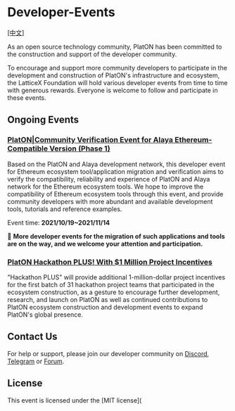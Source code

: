 # Developer-Events

[[中文]](https://github.com/AlayaNetwork/Developer-Events/blob/main/README-CN.md)

As an open source technology community, PlatON has been committed to the construction and support of the developer community.

To encourage and support more community developers to participate in the development and construction of PlatON's infrastructure and ecosystem, the LatticeX Foundation will hold various developer events from time to time with generous rewards. Everyone is welcome to follow and participate in these events.



## Ongoing Events

### [PlatON|Community Verification Event for Alaya Ethereum-Compatible Version  (Phase 1)](https://github.com/AlayaNetwork/Developer-Events/tree/main/Community_Verification_Event(First))

Based on the PlatON and Alaya development network, this developer event for Ethereum ecosystem tool/application migration and verification aims to verify the compatibility, reliability and experience of PlatON and Alaya network for the Ethereum ecosystem tools. We hope to improve the compatibility of Ethereum ecosystem tools through this event, and provide community developers with more abundant and available development tools, tutorials and reference examples.

Event time: **2021/10/19~2021/11/14**

🎊 **More developer events for the migration of such applications and tools are on the way, and we welcome your attention and participation.**



### [PlatON Hackathon PLUS! With $1 Million Project Incentives](https://github.com/AlayaNetwork/Developer-Events/blob/main/Hackathon_PLUS/README.md)

"Hackathon PLUS" will provide additional 1-million-dollar project incentives for the first batch of 31 hackathon project teams that participated in the ecosystem construction, as a gesture to encourage further development, research, and launch on PlatON as well as continued contributions to PlatON ecosystem construction and development events to expand PlatON's global presence.



## Contact Us

For help or support, please join our developer community on [Discord](https://discord.gg/jAjFzJ3Cff), [Telegram](https://t.me/joinchat/LhO63AsZ_iozZGNl) or [Forum](https://forum.latticex.foundation/).



## License

This event is licensed under the [MIT license](
